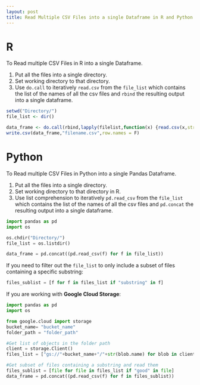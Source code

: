 ```yaml
---
layout: post
title: Read Multiple CSV Files into a single Dataframe in R and Python
---
```


<h1>R</h1>  
To Read multiple CSV Files in R into a single Dataframe.  

1) Put all the files into a single directory.     
2) Set working directory to that directory.     
3) Use `do.call` to iteratively `read.csv` from the `file_list` which contains the list of the names of all the csv files and `rbind` the resulting output into a single dataframe.

```R
setwd("Directory/")
file_list <- dir()

data_frame <- do.call(rbind,lapply(filelist,function(x) {read.csv(x,stringsAsFactors = F)]}))
write.csv(data_frame,"filename.csv",row.names = F)
```
  
<h1>Python</h1>  
To Read multiple CSV Files in Python into a single Pandas Dataframe.  

1) Put all the files into a single directory.     
2) Set working directory to that directory in R.     
3) Use list comprehension to iteratively `pd.read_csv` from the `file_list` which contains the list of the names of all the csv files and `pd.concat` the resulting output into a single dataframe.
  
  
```python
import pandas as pd
import os

os.chdir("Directory/")
file_list = os.listdir()

data_frame = pd.concat((pd.read_csv(f) for f in file_list))
```  
 
If you need to filter out the `file_list` to only include a subset of files containing a specific substring:   
```python
files_sublist = [f for f in files_list if "substring" in f]
```  

If you are working with <b>Google Cloud Storage</b>:
```python
import pandas as pd
import os

from google.cloud import storage
bucket_name= "bucket_name" 
folder_path = "folder_path"

#Get list of objects in the folder path
client = storage.Client()
files_list = ["gs://"+bucket_name+"/"+str(blob.name) for blob in client.list_blobs(bucket_name, prefix=folder_path)]

#Get subset of files containing a substring and read them
files_sublist = [file for file in files_list if "good" in file]
data_frame = pd.concat((pd.read_csv(f) for f in files_sublist))
```
  
    
    
   
   
  
  
  
  

